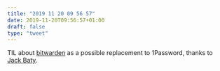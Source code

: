 ```yaml
---
title: "2019 11 20 09 56 57"
date: 2019-11-20T09:56:57+01:00
draft: false
type: "tweet"
---
```

TIL about [bitwarden](https://bitwarden.com) as a possible replacement to 1Password, thanks to [Jack Baty](https://www.baty.net/2019/bitwarden/).
